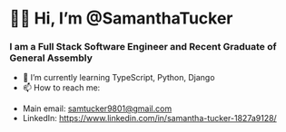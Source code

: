 # 👋🏻 Hi, I’m @SamanthaTucker
### I am a Full Stack Software Engineer and Recent Graduate of General Assembly
- 🌱 I’m currently learning TypeScript, Python, Django
- 📫 How to reach me:
* Main email: samtucker9801@gmail.com 
* LinkedIn: https://www.linkedin.com/in/samantha-tucker-1827a9128/



<!---
SamanthaTucker/SamanthaTucker is a ✨ special ✨ repository because its `README.md` (this file) appears on your GitHub profile.
You can click the Preview link to take a look at your changes.
--->

